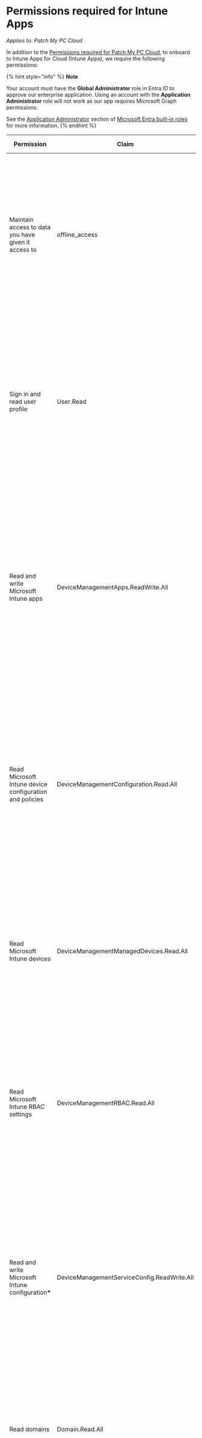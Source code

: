 # Permissions required for Intune Apps

_Applies to: Patch My PC Cloud_

In addition to the [Permissions required for Patch My PC Cloud](permissions-required-for-patch-my-pc-cloud.md), to onboard to Intune Apps for Cloud (Intune Apps), we require the following permissions:

{% hint style="info" %}
**Note**

Your account must have the **Global Administrator** role in Entra ID to approve our enterprise application. Using an account with the **Application Administrator** role will not work as our app requires Microsoft Graph permissions.

See the [Application Administrator](https://learn.microsoft.com/en-us/entra/identity/role-based-access-control/permissions-reference#application-administrator) section of [Microsoft Entra built-in roles](https://learn.microsoft.com/en-us/entra/identity/role-based-access-control/permissions-reference) for more information.
{% endhint %}

| Permission                                               | Claim                                       | Description                                                                                                                                                                                                                                                                      | Permission Type |
| -------------------------------------------------------- | ------------------------------------------- | -------------------------------------------------------------------------------------------------------------------------------------------------------------------------------------------------------------------------------------------------------------------------------- | --------------- |
| Maintain access to data you have given it access to      | offline\_access                             | <p>Allows the app to see and update the data you gave it access to, even when users are not currently using the app. This does not give the app any additional permissions.</p><p>This is a permission requested to access your data in your company.</p>                        | Delegated       |
| Sign in and read user profile                            | User.Read                                   | <p>Allows users to sign-in to the app, and allows the app to read the profile of signed-in users. It also allows the app to read basic company information of signed-in users.</p><p>This is a permission requested to access your data in your company.</p>                     | Delegated       |
| Read and write Microsoft Intune apps                     | DeviceManagementApps.ReadWrite.All          | <p>Allows the app to read and write the properties., group assignments and status of apps.. app configurations and app protection policies managed by Microsoft Intune., without a signed-in user.</p><p>This is a permission requested to access your data in your company.</p> | Application     |
| Read Microsoft Intune device configuration and policies  | DeviceManagementConfiguration.Read.All      | <p>Allows the app to read properties of Microsoft Intune- managed device configuration and device compliance policies and their assignment to groups, without a signed-in user.</p><p>This is a permission requested to access your data in your company.</p>                    | Application     |
| Read Microsoft Intune devices                            | DeviceManagementManagedDevices.Read.All     | <p>Allows the app to read the properties of devices managed by Microsoft Intune, without a signed-in user.</p><p>This is a permission requested to access your data in your company.</p>                                                                                         | Application     |
| Read Microsoft Intune RBAC settings                      | DeviceManagementRBAC.Read.All               | <p>Allows the app to read the properties relating to the Microsoft Intune Role-Based Access Control (RBAC) settings, without a signed-in user.</p><p>This is a permission requested to access your data in your company.</p>                                                     | Application     |
| Read and write Microsoft Intune configuratio&#x6E;**\*** | DeviceManagementServiceConfig.ReadWrite.All | <p>Allows the app to read and write Microsoft Intune service properties including device enrollment and third party service connection configuration, without a signed-in user.</p><p>This is a permission requested to access your data in your company.</p>                    | Application     |
| Read domains                                             | Domain.Read.All                             | <p>Allows the app to read all domain properties without a signed-in user.</p><p>This is a permission requested to access your data in your company.</p>                                                                                                                          | Delegated       |
| Read all group memberships                               | GroupMember.Read.All                        | <p>Allows the app to read memberships and basic group properties for all groups without a signed-in user.</p><p>This is a permission requested to access your data in your company.</p>                                                                                          | Application     |

{% hint style="info" %}
**\*** The **Read and write Microsoft Intune configuration** permission is required to manage blocking apps in the Enrollment Status Page (ESP) profile directly from the PMPC Cloud portal. This is the only feature in our solution that relies on this permission.

We understand this permission may seem broad, but Microsoft does not offer a more granular alternative for updating the blocking apps feature in ESP profiles. If you have concerns and choose to revoke this permission from the **Patch My PC Cloud** Enterprise App in your Entra ID tenant, please be aware that this will impair our ability to manage ESP profiles and keep blocking apps up-to-date for you.

For more details on the Graph endpoints covered by this API permission, please visit [DeviceManagementServiceConfig.ReadWrite.All | Graph Permissions](https://graphpermissions.merill.net/permission/DeviceManagementServiceConfig.ReadWrite.All?tabs=apiv1%2CdeviceManagement1)
{% endhint %}

As per the **Permissions requested** dialog box displayed when you connect your Intune tenant:

“_If you accept, this app will get access to the specified resources for all users in your organization. No one else will be prompted to review these permissions._

_Accepting these permissions means that you allow this app to use your data as specified in their_ [_terms of service_](https://patchmypc.com/terms-of-service) _and_ [_privacy statement_](https://patchmypc.com/privacy-policy)_. You can change these permissions at_ [_https://myapps.microsoft.com_](https://myapps.microsoft.com)_._ [_Show details_](https://login.microsoftonline.com/common/reprocess?ctx=rQQIARAA42JQYLRSSTE3N7BITU7WNUo0SNM1MTc31k00tkjUTUsztDQ3NDNOM01LLRLiEri8dA_nLP5fHi0Oe3K7bpx8tYrRKKOkpKDYSl-_IL-oJDFHryCxJDkjt7IgWS85P1e_OLWkJDMvvVg_Na8ssyg_Lzc1r6T4AiPjC0bGW0w8jim5mXnO-XnFQNFXTLyJIG58MoQ_i9miWglJl2eKkpVSslGyWZqlcZKuoWGyua5JqpGBblKaYYquqYVpqqWBBRCYJirVbmJmA9qdm593gUX4FQuPAbMVBweXAIMEgwLDDxbGRaxAf5Sp6_QtkzrrNj_5Re4KZ1aGU6z6hf6FRuWGxRU-eRkGiaHeQS5m5p7-lRaF2hm5Zcbexpm-qckBQf5Z_n5R-baGVoYT2BROsTF8YGPsYGeYxc6wi5OMgDjAy_CDr_Hs17M9S2a983jFrxPmVmZZ7u_ikhxqku4Vme6ZmuwcYuDv4mxZZGRqVBmQbBKRWZ4TYWDgkmdiu0GAAQA1\&sessionid=766d5a9d-ac0f-4a78-884c-f30290b1c9a8)

_Does this app look suspicious?_ [_Report it here_](https://login.microsoftonline.com/common/reprocess?ctx=rQQIARAA42JQYLRSSTE3N7BITU7WNUo0SNM1MTc31k00tkjUTUsztDQ3NDNOM01LLRLiEri8dA_nLP5fHi0Oe3K7bpx8tYrRKKOkpKDYSl-_IL-oJDFHryCxJDkjt7IgWS85P1e_OLWkJDMvvVg_Na8ssyg_Lzc1r6T4AiPjC0bGW0w8jim5mXnO-XnFQNFXTLyJIG58MoQ_i9miWglJl2eKkpVSslGyWZqlcZKuoWGyua5JqpGBblKaYYquqYVpqqWBBRCYJirVbmJmA9qdm593gUX4FQuPAbMVBweXAIMEgwLDDxbGRaxAf5Sp6_QtkzrrNj_5Re4KZ1aGU6z6hf6FRuWGxRU-eRkGiaHeQS5m5p7-lRaF2hm5Zcbexpm-qckBQf5Z_n5R-baGVoYT2BROsTF8YGPsYGeYxc6wi5OMgDjAy_CDr_Hs17M9S2a983jFrxPmVmZZ7u_ikhxqku4Vme6ZmuwcYuDv4mxZZGRqVBmQbBKRWZ4TYWDgkmdiu0GAAQA1\&sessionid=766d5a9d-ac0f-4a78-884c-f30290b1c9a8)_.”_

You will be prompted to grant these during whenever you connect an Intune Tenant to your PMPC Cloud Portal by clicking **Accept** on the **Permissions requested** dialog box.

<figure><img src="/_images/gitbook/image%20%28342%29.png" alt="&#x22;Permissions requested&#x22; dialog box showing which permissions we require to connect to your Intune Tenant to connect "><figcaption></figcaption></figure>

